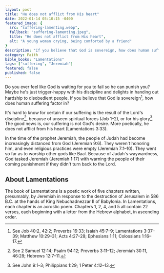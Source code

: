 ```yaml
---
layout: post
title: "He does not afflict from His heart"
date: 2022-01-14 05:10:15 -0400
featured_image: {
  src: "suffering-lamenting.webp",
  fallback: "suffering-lamenting.jpeg",
  title: "He does not afflict from His heart",
  alt: "A young woman crying, being comforted by a friend"
}
description: "If you believe that God is sovereign, how does human suffering factor in?"
category: Faith
bible_books: "Lamentations"
tags: ["suffering", "Jeremiah"]
featured: false
published: false
---
```


Do you ever feel like God is waiting for you to fail so he can punish you? Maybe he's just trigger-happy with his discipline and delights in handing out hardship to disobedient people. If you believe that God is sovereign[^1], how does human suffering factor in?

It's hard to know for certain if our suffering is the result of the Lord's discipline[^2], because of unseen spiritual forces (Job 1&ndash;2), or for his glory[^3]. The good news is, our suffering is not God's desire. More poetically, he does not afflict from his heart (Lamentations 3:33).

In the time of the prophet Jeremiah, the people of Judah had become increasingly distanced from God (Jeremiah 9:6). They weren't honoring him, and even religious practices were empty (Jeremiah 7:1&ndash;10). They went so far as to worship other gods like Baal. Because of Judah's waywardness, God tasked Jeremiah (Jeremiah 1:17) with warning the people of their coming punishment if they didn't turn back to the Lord.

## About Lamentations

The book of Lamentations is a poetic work of five chapters written, presumably, by Jeremiah in response to the destruction of Jerusalem in 586 B.C. at the hands of King Nebuchadnezzar II of Babylonia. In Lamentations, each chapter is an acrostic poem. Chapters 1, 2, 4, and 5 all contain 22 verses, each beginning with a letter from the Hebrew alphabet, in ascending order.

[^1]: See Job 40:2, 42:2; Proverbs 16:33; Isaiah 45:7&ndash;9; Lamentations 3:37&ndash;39; Matthew 10:29&ndash;31; Acts 4:27&ndash;28; Ephesians 1:11; Colossians 1:16&ndash;17.
[^2]: See 2 Samuel 12:14; Psalm 94:12; Proverbs 3:11&ndash;12; Jeremiah 30:11, 46:28; Hebrews 12:7&ndash;11.
[^3]: See John 9:1&ndash;3; Philippians 1:29; 1 Peter 4:12&ndash;13.